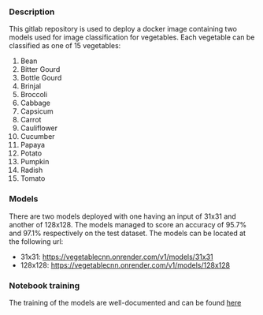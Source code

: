 ### Description
This gitlab repository is used to deploy a docker image containing two models used for image classification for vegetables. Each vegetable can be classified as one of 15 vegetables:
1. Bean
2. Bitter Gourd
3. Bottle Gourd
4. Brinjal
5. Broccoli
6. Cabbage
7. Capsicum
8. Carrot
9. Cauliflower
10. Cucumber
11. Papaya
12. Potato
13. Pumpkin
14. Radish
15. Tomato

### Models
There are two models deployed with one having an input of 31x31 and another of 128x128. The models managed to score an accuracy of 95.7% and 97.1% respectively on the test dataset. The models can be located at the following url:
- 31x31: https://vegetablecnn.onrender.com/v1/models/31x31
- 128x128: https://vegetablecnn.onrender.com/v1/models/128x128

### Notebook training
The training of the models are well-documented and can be found [here](https://nbviewer.org/github/kaze-droid/Vegetable-Image-Classification/blob/main/main.ipynb)